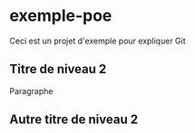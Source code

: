 # exemple-poe
Ceci est un projet d'exemple pour expliquer Git

## Titre de niveau 2

Paragraphe

## Autre titre de niveau 2

